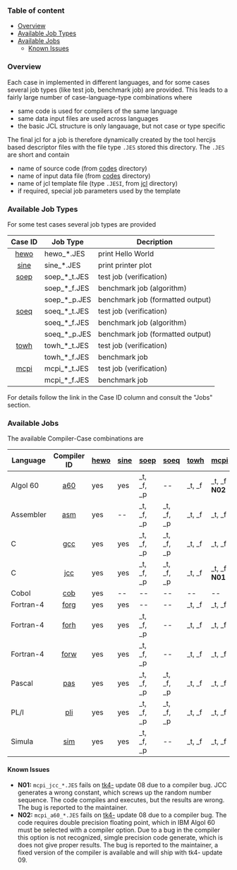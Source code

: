 ### Table of content

- [Overview](#user-content-overview)
- [Available Job Types](#user-content-types)
- [Available Jobs](#user-content-jobs)
  - [Known Issues](#user-content-issues)

### Overview <a name="overview"></a>

Each case in implemented in different languages, and for some cases
several job types (like test job, benchmark job) are provided.
This leads to a fairly large number of case-language-type combinations where 
- same code is used for compilers of the same language
- same data input files are used across languages
- the basic JCL structure is only langauage, but not case or type specific

The final jcl for a job is therefore dynamically created by the tool
hercjis
based descriptor files with the file type `.JES` stored this directory.
The `.JES` are short and contain
- name of source code (from [codes](../codes) directory)
- name of input data file (from [codes](../codes) directory)
- name of jcl template file (type `.JESI`, from [jcl](../jcl) directory)
- if required, special job parameters used by the template

### Available Job Types <a name="types"></a>
For some test cases several job types are provided

| Case ID | Job Type | Decription |
| :-----: | -------- | --------- |
| [hewo](../codes/README_hewo.md) | hewo_*.JES   | print Hello World|
| [sine](../codes/README_sine.md) | sine_*.JES   | print printer plot|
| [soep](../codes/README_soep.md) | soep_*_t.JES | test job (verification) |
|                              | soep_*_f.JES | benchmark job (algorithm) |
|                              | soep_*_p.JES | benchmark job (formatted output)|
| [soeq](../codes/README_soeq.md) | soeq_*_t.JES | test job (verification) |
|                              | soeq_*_f.JES | benchmark job (algorithm) |
|                              | soeq_*_p.JES | benchmark job (formatted output)|
| [towh](../codes/README_towh.md) | towh_*_t.JES | test job (verification) |
|                              | towh_*_f.JES | benchmark job |
| [mcpi](../codes/README_mcpi.md) | mcpi_*_t.JES | test job (verification) |
|                              | mcpi_*_f.JES | benchmark job |

For details follow the link in the Case ID column and consult the "Jobs" section.

### Available Jobs <a name="jobs"></a>
The available Compiler-Case combinations are

| Language  | Compiler ID | [hewo](../codes/README_hewo.md) | [sine](../codes/README_sine.md) | [soep](../codes/README_soep.md) | [soeq](../codes/README_soeq.md) | [towh](../codes/README_towh.md) | [mcpi](../codes/README_mcpi.md) |
| --------- | :---------: | :--- | :--- | :--- | :--- | :--- | :--- |
| Algol 60  | [a60](../jcl/job_a60_clg.JESI)   | yes  | yes  | _t, _f, _p  | --          | _t, _f  | _t, _f **N02** |
| Assembler | [asm](../jcl/job_asm_clg.JESI)   | yes  | --   | _t, _f, _p  | _t, _f, _p  | _t, _f  | _t, _f         |
| C         | [gcc](../jcl/job_gcc_clg.JESI)   | yes  | yes  | _t, _f, _p  | _t, _f, _p  | _t, _f  | _t, _f         |
| C         | [jcc](../jcl/job_jcc_clg.JESI)   | yes  | yes  | _t, _f, _p  | _t, _f, _p  | _t, _f  | _t, _f **N01** |
| Cobol     | [cob](../jcl/job_cob_clg.JESI)   | yes  | --   | --          | --          | --      | --             |
| Fortran-4 | [forg](../jcl/job_forg_clg.JESI) | yes  | yes  | --          | --          | _t, _f  | _t, _f         |
| Fortran-4 | [forh](../jcl/job_forh_clg.JESI) | yes  | yes  | _t, _f, _p  | --          | _t, _f  | _t, _f         |
| Fortran-4 | [forw](../jcl/job_forw_clg.JESI) | yes  | yes  | _t, _f, _p  | --          | _t, _f  | _t, _f         |
| Pascal    | [pas](../jcl/job_pas_clg.JESI)   | yes  | yes  | _t, _f, _p  | _t, _f, _p  | _t, _f  | _t, _f         |
| PL/I      | [pli](../jcl/job_pli_clg.JESI)   | yes  | yes  | _t, _f, _p  | _t, _f, _p  | _t, _f  | _t, _f         |
| Simula    | [sim](../jcl/job_sim_clg.JESI)   | yes  | yes  | _t, _f, _p  | --          | _t, _f  | _t, _f         |

#### Known Issues <a name="issues"></a>
- **N01:** `mcpi_jcc_*.JES` fails on [tk4-](http://wotho.ethz.ch/tk4-/)
  update 08 due to a compiler bug.
  JCC generates a wrong constant, which screws up the random number sequence.
  The code compiles and executes, but the results are wrong.
  The bug is reported to the maintainer.
- **N02:** `mcpi_a60_*.JES` fails on [tk4-](http://wotho.ethz.ch/tk4-/)
  update 08 due to a compiler bug.
  The code requires double precision floating point, which in IBM Algol 60
  must be selected with a compiler option. Due to a bug in the compiler this
  option is not recognized, simgle precision code generate, which is does not
  give proper results.
  The bug is reported to the maintainer, a fixed version of the compiler is
  available and will ship with tk4- update 09.
